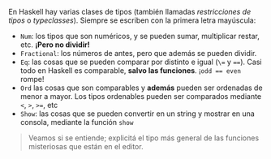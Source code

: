 En Haskell hay varias clases de tipos (también llamadas _restricciones de tipos_ o _typeclasses_). Siempre se escriben con la primera letra mayúscula:

* `Num`: los tipos que son numéricos, y se pueden sumar, multiplicar restar, etc. **¡Pero no dividir!**
* `Fractional`: los números de antes, pero que además se pueden dividir. 
* `Eq`: las cosas que se pueden comparar por distinto e igual (`\=`  y `==`). Casi todo en Haskell es comparable, **salvo las funciones**. ¡`odd == even` rompe!
* `Ord` las cosas que son comparables y **además** pueden ser ordenadas de menor a mayor. Los tipos ordenables pueden ser comparados mediante `<`, `>`, `>=`, etc
* `Show`: las cosas que se pueden convertir en un string y mostrar en una consola, mediante la función `show`

> Veamos si se entiende; explicitá el tipo más general de las funciones misteriosas que están en el editor.

 
